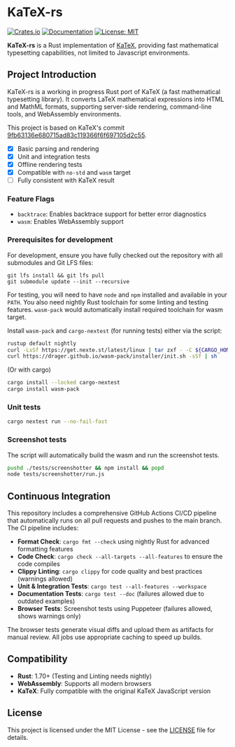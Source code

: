 # KaTeX-rs

[![Crates.io](https://img.shields.io/crates/v/katex-rs.svg)](https://crates.io/crates/katex-rs)
[![Documentation](https://docs.rs/katex-rs/badge.svg)](https://docs.rs/katex-rs)
[![License: MIT](https://img.shields.io/badge/License-MIT-yellow.svg)](https://opensource.org/licenses/MIT)

**KaTeX-rs** is a Rust implementation of [KaTeX](https://github.com/KaTeX/KaTeX), providing fast mathematical typesetting capabilities, not limited to Javascript environments.

## Project Introduction

KaTeX-rs is a working in progress Rust port of KaTeX (a fast mathematical typesetting library). It converts LaTeX mathematical expressions into HTML and MathML formats, supporting server-side rendering, command-line tools, and WebAssembly environments.

This project is based on KaTeX's commit [9fb63136e680715ad83c119366f6f697105d2c55](https://github.com/KaTeX/KaTeX/commit/9fb63136e680715ad83c119366f6f697105d2c55).

- [x] Basic parsing and rendering
- [x] Unit and integration tests
- [x] Offline rendering tests
- [x] Compatible with `no-std` and `wasm` target
- [ ] Fully consistent with KaTeX result

### Feature Flags

- `backtrace`: Enables backtrace support for better error diagnostics
- `wasm`: Enables WebAssembly support

### Prerequisites for development

For development, ensure you have fully checked out the repository with all submodules and Git LFS files:
```
git lfs install && git lfs pull
git submodule update --init --recursive
```

For testing, you will need to have `node` and `npm` installed and available in your `PATH`.
You also need nightly Rust toolchain for some linting and testing features.
`wasm-pack` would automatically install required toolchain for wasm target.

Install `wasm-pack` and `cargo-nextest` (for running tests) either via the script:
```bash
rustup default nightly
curl -LsSf https://get.nexte.st/latest/linux | tar zxf - -C ${CARGO_HOME:-~/.cargo}/bin
curl https://drager.github.io/wasm-pack/installer/init.sh -sSf | sh
```

(Or with cargo)
```bash
cargo install --locked cargo-nextest
cargo install wasm-pack
```

### Unit tests
```bash
cargo nextest run --no-fail-fast
```

### Screenshot tests

The script will automatically build the wasm and run the screenshot tests.

```bash
pushd ./tests/screenshotter && npm install && popd
node tests/screenshotter/run.js
```

## Continuous Integration

This repository includes a comprehensive GitHub Actions CI/CD pipeline that automatically runs on all pull requests and pushes to the main branch. The CI pipeline includes:

- **Format Check**: `cargo fmt --check` using nightly Rust for advanced formatting features
- **Code Check**: `cargo check --all-targets --all-features` to ensure the code compiles
- **Clippy Linting**: `cargo clippy` for code quality and best practices (warnings allowed)
- **Unit & Integration Tests**: `cargo test --all-features --workspace`
- **Documentation Tests**: `cargo test --doc` (failures allowed due to outdated examples)  
- **Browser Tests**: Screenshot tests using Puppeteer (failures allowed, shows warnings only)

The browser tests generate visual diffs and upload them as artifacts for manual review. All jobs use appropriate caching to speed up builds.

## Compatibility

- **Rust**: 1.70+ (Testing and Linting needs nightly)
- **WebAssembly**: Supports all modern browsers
- **KaTeX**: Fully compatible with the original KaTeX JavaScript version

## License

This project is licensed under the MIT License - see the [LICENSE](LICENSE) file for details.